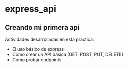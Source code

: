 # express_api
## Creando mi primera api
Actividades desarrolladas en esta practica:
- El uso básico de express
- Cómo crear un API básica (GET, POST, PUT, DELETE)
- Cómo probar endpoints
